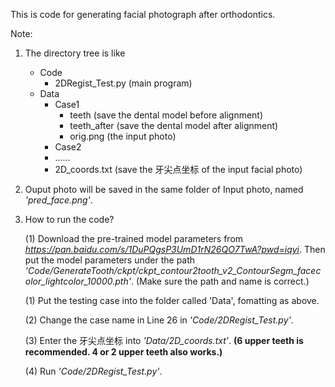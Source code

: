 This is code for generating facial photograph after orthodontics.

Note:
1. The directory tree is like
      - Code
         - 2DRegist_Test.py (main program)
      - Data
         - Case1
            - teeth       (save the dental model before alignment)
            - teeth_after (save the dental model after alignment)
            - orig.png    (the input photo)
         - Case2
         - ......
         - 2D_coords.txt (save the 牙尖点坐标 of the input facial photo)

2. Ouput photo will be saved in the same folder of Input photo, named *'pred_face.png'*.

3. How to run the code?

   (1) Download the pre-trained model parameters from *https://pan.baidu.com/s/1DuPQgsP3UmD1rN26QO7TwA?pwd=iqyi*. Then put the model parameters under the path *'Code/GenerateTooth/ckpt/ckpt_contour2tooth_v2_ContourSegm_facecolor_lightcolor_10000.pth'*. (Make sure the path and name is correct.) 

   (1) Put the testing case into the folder called 'Data', fomatting as above.

   (2) Change the case name in Line 26 in *'Code/2DRegist_Test.py'*.

   (3) Enter the 牙尖点坐标 into *'Data/2D_coords.txt'*.  **(6 upper teeth is recommended. 4 or 2 upper teeth also works.)**

   (4) Run *'Code/2DRegist_Test.py'*.
